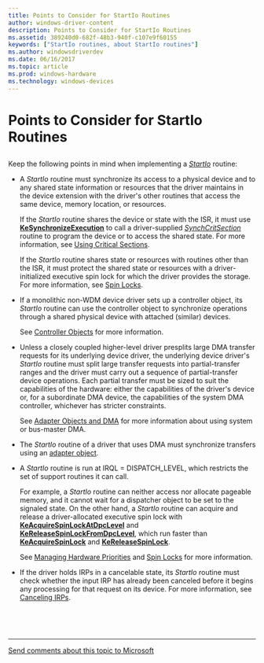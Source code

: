 ```yaml
---
title: Points to Consider for StartIo Routines
author: windows-driver-content
description: Points to Consider for StartIo Routines
ms.assetid: 389240d0-682f-48b3-940f-c107e9f60155
keywords: ["StartIo routines, about StartIo routines"]
ms.author: windowsdriverdev
ms.date: 06/16/2017
ms.topic: article
ms.prod: windows-hardware
ms.technology: windows-devices
---
```


# Points to Consider for StartIo Routines


## <a href="" id="ddk-points-to-consider-for-startio-routines-kg"></a>


Keep the following points in mind when implementing a [*StartIo*](https://msdn.microsoft.com/library/windows/hardware/ff563858) routine:

-   A *StartIo* routine must synchronize its access to a physical device and to any shared state information or resources that the driver maintains in the device extension with the driver's other routines that access the same device, memory location, or resources.

    If the *StartIo* routine shares the device or state with the ISR, it must use [**KeSynchronizeExecution**](https://msdn.microsoft.com/library/windows/hardware/ff553302) to call a driver-supplied [*SynchCritSection*](https://msdn.microsoft.com/library/windows/hardware/ff563928) routine to program the device or to access the shared state. For more information, see [Using Critical Sections](using-critical-sections.md).

    If the *StartIo* routine shares state or resources with routines other than the ISR, it must protect the shared state or resources with a driver-initialized executive spin lock for which the driver provides the storage. For more information, see [Spin Locks](spin-locks.md).

-   If a monolithic non-WDM device driver sets up a controller object, its *StartIo* routine can use the controller object to synchronize operations through a shared physical device with attached (similar) devices.

    See [Controller Objects](using-controller-objects.md) for more information.

-   Unless a closely coupled higher-level driver presplits large DMA transfer requests for its underlying device driver, the underlying device driver's *StartIo* routine must split large transfer requests into partial-transfer ranges and the driver must carry out a sequence of partial-transfer device operations. Each partial transfer must be sized to suit the capabilities of the hardware: either the capabilities of the driver's device or, for a subordinate DMA device, the capabilities of the system DMA controller, whichever has stricter constraints.

    See [Adapter Objects and DMA](adapter-objects-and-dma.md) for more information about using system or bus-master DMA.

-   The *StartIo* routine of a driver that uses DMA must synchronize transfers using an [adapter object](adapter-objects-and-dma.md).

-   A *StartIo* routine is run at IRQL = DISPATCH\_LEVEL, which restricts the set of support routines it can call.

    For example, a *StartIo* routine can neither access nor allocate pageable memory, and it cannot wait for a dispatcher object to be set to the signaled state. On the other hand, a *StartIo* routine can acquire and release a driver-allocated executive spin lock with [**KeAcquireSpinLockAtDpcLevel**](https://msdn.microsoft.com/library/windows/hardware/ff551921) and [**KeReleaseSpinLockFromDpcLevel**](https://msdn.microsoft.com/library/windows/hardware/ff553150), which run faster than [**KeAcquireSpinLock**](https://msdn.microsoft.com/library/windows/hardware/ff551917) and [**KeReleaseSpinLock**](https://msdn.microsoft.com/library/windows/hardware/ff553145).

    See [Managing Hardware Priorities](managing-hardware-priorities.md) and [Spin Locks](spin-locks.md) for more information.

-   If the driver holds IRPs in a cancelable state, its *StartIo* routine must check whether the input IRP has already been canceled before it begins any processing for that request on its device. For more information, see [Canceling IRPs](canceling-irps.md).

 

 


--------------------
[Send comments about this topic to Microsoft](mailto:wsddocfb@microsoft.com?subject=Documentation%20feedback%20%5Bkernel\kernel%5D:%20Points%20to%20Consider%20for%20StartIo%20Routines%20%20RELEASE:%20%286/14/2017%29&body=%0A%0APRIVACY%20STATEMENT%0A%0AWe%20use%20your%20feedback%20to%20improve%20the%20documentation.%20We%20don't%20use%20your%20email%20address%20for%20any%20other%20purpose,%20and%20we'll%20remove%20your%20email%20address%20from%20our%20system%20after%20the%20issue%20that%20you're%20reporting%20is%20fixed.%20While%20we're%20working%20to%20fix%20this%20issue,%20we%20might%20send%20you%20an%20email%20message%20to%20ask%20for%20more%20info.%20Later,%20we%20might%20also%20send%20you%20an%20email%20message%20to%20let%20you%20know%20that%20we've%20addressed%20your%20feedback.%0A%0AFor%20more%20info%20about%20Microsoft's%20privacy%20policy,%20see%20http://privacy.microsoft.com/default.aspx. "Send comments about this topic to Microsoft")


